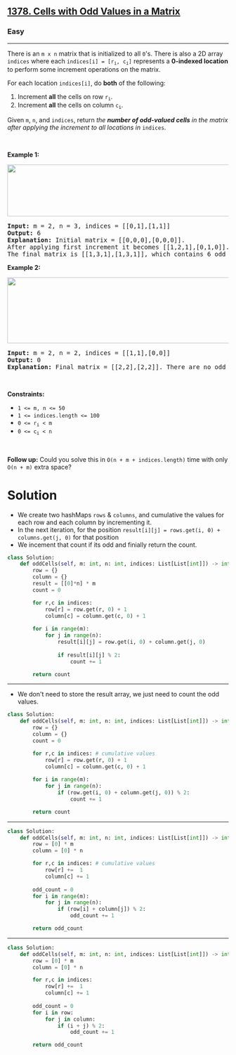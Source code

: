<h2><a href="https://leetcode.com/problems/cells-with-odd-values-in-a-matrix">1378. Cells with Odd Values in a Matrix</a></h2><h3>Easy</h3><hr><p>There is an <code>m x n</code> matrix that is initialized to all <code>0</code>&#39;s. There is also a 2D array <code>indices</code> where each <code>indices[i] = [r<sub>i</sub>, c<sub>i</sub>]</code> represents a <strong>0-indexed location</strong> to perform some increment operations on the matrix.</p>

<p>For each location <code>indices[i]</code>, do <strong>both</strong> of the following:</p>

<ol>
	<li>Increment <strong>all</strong> the cells on row <code>r<sub>i</sub></code>.</li>
	<li>Increment <strong>all</strong> the cells on column <code>c<sub>i</sub></code>.</li>
</ol>

<p>Given <code>m</code>, <code>n</code>, and <code>indices</code>, return <em>the <strong>number of odd-valued cells</strong> in the matrix after applying the increment to all locations in </em><code>indices</code>.</p>

<p>&nbsp;</p>
<p><strong class="example">Example 1:</strong></p>
<img alt="" src="https://assets.leetcode.com/uploads/2019/10/30/e1.png" style="width: 600px; height: 118px;" />
<pre>
<strong>Input:</strong> m = 2, n = 3, indices = [[0,1],[1,1]]
<strong>Output:</strong> 6
<strong>Explanation:</strong> Initial matrix = [[0,0,0],[0,0,0]].
After applying first increment it becomes [[1,2,1],[0,1,0]].
The final matrix is [[1,3,1],[1,3,1]], which contains 6 odd numbers.
</pre>

<p><strong class="example">Example 2:</strong></p>
<img alt="" src="https://assets.leetcode.com/uploads/2019/10/30/e2.png" style="width: 600px; height: 150px;" />
<pre>
<strong>Input:</strong> m = 2, n = 2, indices = [[1,1],[0,0]]
<strong>Output:</strong> 0
<strong>Explanation:</strong> Final matrix = [[2,2],[2,2]]. There are no odd numbers in the final matrix.
</pre>

<p>&nbsp;</p>
<p><strong>Constraints:</strong></p>

<ul>
	<li><code>1 &lt;= m, n &lt;= 50</code></li>
	<li><code>1 &lt;= indices.length &lt;= 100</code></li>
	<li><code>0 &lt;= r<sub>i</sub> &lt; m</code></li>
	<li><code>0 &lt;= c<sub>i</sub> &lt; n</code></li>
</ul>

<p>&nbsp;</p>
<p><strong>Follow up:</strong> Could you solve this in <code>O(n + m + indices.length)</code> time with only <code>O(n + m)</code> extra space?</p>

# Solution 
* We create two hashMaps `rows` & `columns`, and cumulative the values for each row and each column by incrementing it. 
* In the next iteration, for the position `result[i][j] = rows.get(i, 0) + columns.get(j, 0)` for that position 
* We incement that count if its odd and finially return the count.

```python
class Solution:
    def oddCells(self, m: int, n: int, indices: List[List[int]]) -> int:
        row = {}
        column = {}
        result = [[0]*n] * m
        count = 0

        for r,c in indices:
            row[r] = row.get(r, 0) + 1
            column[c] = column.get(c, 0) + 1
        
        for i in range(m):
            for j in range(n):
                result[i][j] = row.get(i, 0) + column.get(j, 0)
                
                if result[i][j] % 2:
                    count += 1 

        return count
```
---
* We don't need to store the result array, we just need to count the odd values. 

```python
class Solution:
    def oddCells(self, m: int, n: int, indices: List[List[int]]) -> int:
        row = {}
        column = {}
        count = 0

        for r,c in indices: # cumulative values 
            row[r] = row.get(r, 0) + 1  
            column[c] = column.get(c, 0) + 1
        
        for i in range(m):
            for j in range(n): 
                if (row.get(i, 0) + column.get(j, 0)) % 2:
                    count += 1 

        return count  
```
---
```python
class Solution:
    def oddCells(self, m: int, n: int, indices: List[List[int]]) -> int:
        row = [0] * m
        column = [0] * n

        for r,c in indices: # cumulative values 
            row[r] +=  1  
            column[c] += 1
        
        odd_count = 0
        for i in range(m):
            for j in range(n): 
                if (row[i] + column[j]) % 2:
                    odd_count += 1 

        return odd_count  
```
---
```python
class Solution:
    def oddCells(self, m: int, n: int, indices: List[List[int]]) -> int:
        row = [0] * m
        column = [0] * n

        for r,c in indices:  
            row[r] +=  1  
            column[c] += 1
        
        odd_count = 0
        for i in row:
            for j in column: 
                if (i + j) % 2:
                    odd_count += 1 

        return odd_count  
```

